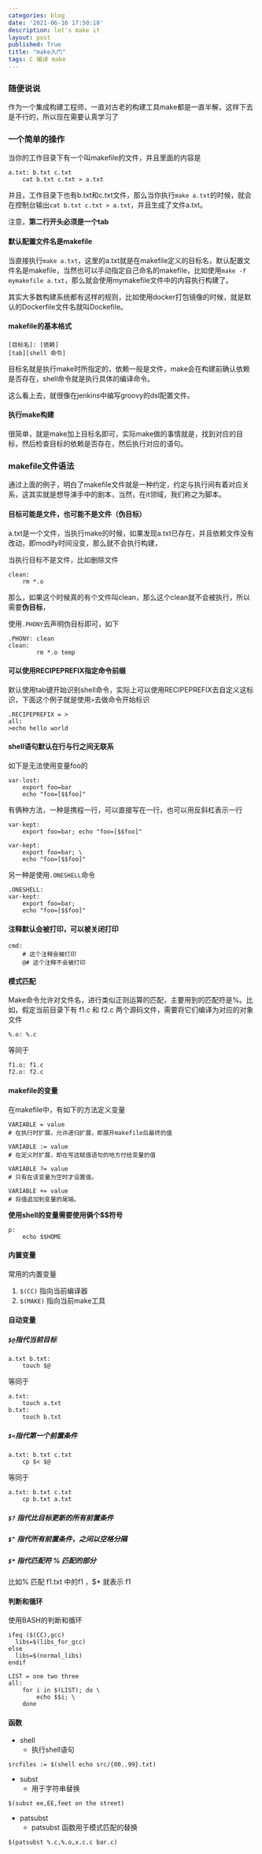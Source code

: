 ```yaml
---
categories: blog
date: '2021-06-16 17:50:18'
description: let's make it
layout: post
published: True
title: "make入门"
tags: C 编译 make
---
```


### 随便说说

作为一个集成构建工程师，一直对古老的构建工具make都是一直半解，这样下去是不行的，所以现在需要认真学习了

### 一个简单的操作

当你的工作目录下有一个叫makefile的文件，并且里面的内容是

```shell
a.txt: b.txt c.txt
	cat b.txt c.txt > a.txt
```

并且，工作目录下也有b.txt和c.txt文件，那么当你执行`make a.txt`的时候，就会在控制台输出`cat b.txt c.txt > a.txt`，并且生成了文件a.txt。

注意，**第二行开头必须是一个tab**


#### 默认配置文件名是makefile

当直接执行`make a.txt`，这里的a.txt就是在makefile定义的目标名，默认配置文件名是makefile，当然也可以手动指定自己命名的makefile，比如使用`make -f mymakefile a.txt`，那么就会使用mymakefile文件中的内容执行构建了。

其实大多数构建系统都有这样的规则，比如使用docker打包镜像的时候，就是默认的Dockerfile文件名就叫Dockefile。

#### makefile的基本格式

```
[目标名]: [依赖]
[tab][shell 命令]
```

目标名就是执行make时所指定的，依赖一般是文件，make会在构建前确认依赖是否存在，shell命令就是执行具体的编译命令。

这么看上去，就很像在jenkins中编写groovy的dsl配置文件。

#### 执行make构建

很简单，就是make加上目标名即可，实际make做的事情就是，找到对应的目标，然后检查目标的依赖是否存在，然后执行对应的语句。

### makefile文件语法

通过上面的例子，明白了makefile文件就是一种约定，约定与执行间有着对应关系，这其实就是想导演手中的剧本，当然，在it领域，我们称之为脚本。

#### 目标可能是文件，也可能不是文件（伪目标）

a.txt是一个文件，当执行make的时候，如果发现a.txt已存在，并且依赖文件没有改动，即modify时间没变，那么就不会执行构建，

当执行目标不是文件，比如删除文件

```
clean:
	rm *.o
```

那么，如果这个时候真的有个文件叫clean，那么这个clean就不会被执行，所以需要**伪目标**，

使用`.PHONY`去声明伪目标即可，如下

```
.PHONY: clean
clean:
        rm *.o temp
```

#### 可以使用RECIPEPREFIX指定命令前缀

默认使用tab键开始识别shell命令，实际上可以使用RECIPEPREFIX去自定义这标识，下面这个例子就是使用`>`去做命令开始标识

```
.RECIPEPREFIX = >
all:
>echo hello world
```

#### shell语句默认在行与行之间无联系

如下是无法使用变量foo的

```
var-lost:
    export foo=bar
    echo "foo=[$$foo]"
```

有俩种方法，一种是携程一行，可以直接写在一行，也可以用反斜杠表示一行

```
var-kept:
    export foo=bar; echo "foo=[$$foo]"
```

```
var-kept:
    export foo=bar; \
    echo "foo=[$$foo]"
```

另一种是使用`.ONESHELL`命令

```
.ONESHELL:
var-kept:
    export foo=bar;
    echo "foo=[$$foo]"
```

#### 注释默认会被打印，可以被关闭打印

```
cmd:
	# 这个注释会被打印
    @# 这个注释不会被打印
```

#### 模式匹配

Make命令允许对文件名，进行类似正则运算的匹配，主要用到的匹配符是%。比如，假定当前目录下有 f1.c 和 f2.c 两个源码文件，需要将它们编译为对应的对象文件

```
%.o: %.c
```

等同于

```
f1.o: f1.c
f2.o: f2.c
```

#### makefile的变量

在makefile中，有如下的方法定义变量

```
VARIABLE = value
# 在执行时扩展，允许递归扩展，即展开makefile后最终的值

VARIABLE := value
# 在定义时扩展，即在写这赋值语句的地方付给变量的值

VARIABLE ?= value
# 只有在该变量为空时才设置值。

VARIABLE += value
# 将值追加到变量的尾端。
```

**使用shell的变量需要使用俩个$$符号**

```
p:
	echo $$HOME
```

#### 内置变量

常用的内置变量

1. `$(CC)` 指向当前编译器
2. `$(MAKE)` 指向当前make工具

#### 自动变量

##### `$@`指代当前目标

```
a.txt b.txt:
    touch $@
```

等同于

```
a.txt:
    touch a.txt
b.txt:
    touch b.txt
```

##### `$<`指代第一个前置条件

```
a.txt: b.txt c.txt
    cp $< $@
```

等同于

```
a.txt: b.txt c.txt
    cp b.txt a.txt
```

##### `$?` 指代比目标更新的所有前置条件

##### `$^` 指代所有前置条件，之间以空格分隔

##### `$*` 指代匹配符 % 匹配的部分

比如% 匹配 f1.txt 中的f1 ，$* 就表示 f1

#### 判断和循环

使用BASH的判断和循环

```
ifeq ($(CC),gcc)
  libs=$(libs_for_gcc)
else
  libs=$(normal_libs)
endif
```

```
LIST = one two three
all:
    for i in $(LIST); do \
        echo $$i; \
    done
```

#### 函数

- shell
	- 执行shell语句
```
srcfiles := $(shell echo src/{00..99}.txt)
```

- subst
	- 用于字符串替换
```
$(subst ee,EE,feet on the street)
```

- patsubst
	- patsubst 函数用于模式匹配的替换
```
$(patsubst %.c,%.o,x.c.c bar.c)
```

